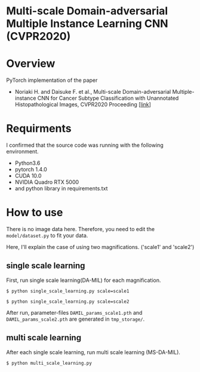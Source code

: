 # Multi-scale Domain-adversarial Multiple Instance Learning CNN (CVPR2020)

# Overview
PyTorch implementation of the paper 
- Noriaki H. and Daisuke F. et al., Multi-scale Domain-adversarial Multiple-instance CNN for Cancer Subtype Classification with Unannotated Histopathological Images, CVPR2020 Proceeding [[link](https://openaccess.thecvf.com/content_CVPR_2020/papers/Hashimoto_Multi-scale_Domain-adversarial_Multiple-instance_CNN_for_Cancer_Subtype_Classification_with_Unannotated_CVPR_2020_paper.pdf)]

# Requirments
I confirmed that the source code was running with the following environment.
- Python3.6
- pytorch 1.4.0
- CUDA 10.0
- NVIDIA Quadro RTX 5000
- and python library in requirements.txt
# How to use
There is no image data here. 
Therefore, you need to edit the `model/dataset.py` to fit your data.

Here, I'll explain the case of using two magnifications. ('scale1' and 'scale2')
## single scale learning
First, run single scale learning(DA-MIL) for each magnification.
```
$ python single_scale_learning.py scale=scale1
```

```
$ python single_scale_learning.py scale=scale2
```
After run, parameter-files `DAMIL_params_scale1.pth` and `DAMIL_params_scale2.pth` are generated in `tmp_storage/`.

## multi scale learning
After each single scale learning, run multi scale learning (MS-DA-MIL).
```
$ python multi_scale_learning.py
```